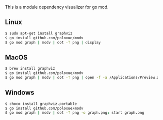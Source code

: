 This is a module dependency visualizer for go mod.

## Linux 

```bash
$ sudo apt-get install graphviz
$ go install github.com/poloxue/modv
$ go mod graph | modv | dot -T png | display
```

## MacOS

```bash
$ brew install graphviz
$ go install github.com/poloxue/modv
$ go mod graph | modv | dot -T png | open -f -a /Applications/Preview.app
```

## Windows

```bash
$ choco install graphviz.portable
$ go install github.com/poloxue/modv
$ go mod graph | modv | dot -T png -o graph.png; start graph.png
```

